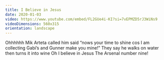 ```yaml
---
title: I Believe in Jesus
date: 2020-01-03
video: https://www.youtube.com/embed/FL2GUe4i-KI?si=7vEPMZD5rJ3WiNs9
videoDimensions: 560x315
orientation: landscape
---
```


Ohhhhhh
Mik Arteta called him
said “nows your time to shine
cos I am collecting Gabi’s
and Gunner make you mine!”
They say he walks on water
then turns it into wine
Oh I believe in Jesus
The Arsenal number nine!
